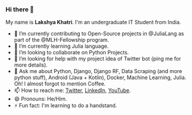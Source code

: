 ### Hi there 👋

My name is **Lakshya Khatri**. I'm an undergraduate IT Student from India.

- 🔭 I’m currently contributing to Open-Source projects in @JuliaLang as part of the @MLH-Fellowship program.  
- 🌱 I’m currently learning Julia language.
- 👯 I’m looking to collaborate on Python Projects.
- 🤔 I’m looking for help with my project idea of Twitter bot (ping me for more details).
- 💬 Ask me about Python, Django, Django RF, Data Scraping (and more python stuff), Android (Java + Kotlin), Docker, Machine Learning, Julia. Oh! I almost forgot to mention Coffee.
- 📫 How to reach me: [Twitter](https://twitter.com/lakshyakhatri_/), [LinkedIn](https://www.linkedin.com/in/lakshyakhatri/), [YouTube](https://www.youtube.com/channel/UCwxCn-dw6TWRpNhNOnRrRPQ/about).
- 😄 Pronouns: He/Him.
- ⚡ Fun fact: I'm learning to do a handstand.
